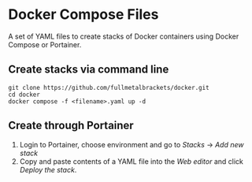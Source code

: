 # Docker Compose Files

A set of YAML files to create stacks of Docker containers using Docker Compose or Portainer.

## Create stacks via command line

```
git clone https://github.com/fullmetalbrackets/docker.git
cd docker
docker compose -f <filename>.yaml up -d
```

## Create through Portainer

1. Login to Portainer, choose environment and go to *Stacks* ->  *Add new stack*
2. Copy and paste contents of a YAML file into the *Web editor* and click *Deploy the stack*.

